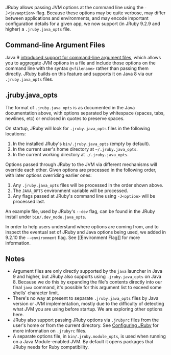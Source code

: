 JRuby allows passing JVM options at the command line using the `-J<javaoption>` flag. Because these options may be quite verbose, may differ between applications and environments, and may encode important configuration details for a given app, we now support (in JRuby 9.2.9 and higher) a `.jruby.java_opts` file.

Command-line Argument Files
------------------------------

Java 9 [introduced support for command-line argument files](https://docs.oracle.com/javase/9/tools/java.htm#JSWOR-GUID-4856361B-8BFD-4964-AE84-121F5F6CF111), which allows you to aggregate JVM options in a file and include those options on the command line with the syntax `@<filename>` rather than passing them directly. JRuby builds on this feature and supports it on Java 8 via our `.jruby.java_opts` files.

.jruby.java_opts
---------------

The format of `.jruby.java_opts` is as documented in the Java documentation above, with options separated by whitespace (spaces, tabs, newlines, etc) or enclosed in quotes to preserve spaces.

On startup, JRuby will look for `.jruby.java_opts` files in the following locations:

1. In the installed JRuby's `bin/.jruby.java_opts` (empty by default).
2. In the current user's home directory at `~/.jruby.java_opts`.
3. In the current working directory at `./.jruby.java_opts`.

Options passed through JRuby to the JVM via different mechanisms will override each other. Given options are processed in the following order, with later options overriding earlier ones:

1. Any `.jruby.java_opts` files will be processed in the order shown above.
2. The `JAVA_OPTS` environment variable will be processed.
3. Any flags passed at JRuby's command line using `-J<option>` will be processed last.

An example file, used by JRuby's `--dev` flag, can be found in the JRuby install under `bin/.dev_mode.java_opts`.

In order to help users understand where options are coming from, and to inspect the eventual set of JRuby and Java options being used, we added in 9.2.10 the `--environment` flag. See [[Environment Flag]] for more information.

Notes
------

* Argument files are only directly supported by the `java` launcher in Java 9 and higher, but JRuby also supports using `.jruby.java_opts` on Java 8. Because we do this by expanding the file's contents directly into our final `java` command, it's possible for this argument list to exceed some shells' character limit.
* There's no way at present to separate `.jruby.java_opts` files by Java version or JVM implementation, mostly due to the difficulty of detecting what JVM you are using before startup. We are exploring other options here.
* JRuby also support passing JRuby options via `.jrubyrc` files from the user's home or from the current directory. See [Configuring JRuby](https://github.com/jruby/jruby/wiki/ConfiguringJRuby) for more information on `.jrubyrc` files.
* A separate options file, in `bin/.jruby.module_opts`, is used when running on a Java Module-enabled JVM. By default it opens packages that JRuby needs for Ruby compatibility.